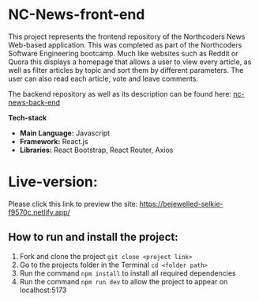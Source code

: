 <h1>NC-News-front-end</h1>
<p>This project represents the frontend repository of the Northcoders News Web-based application. This was completed as part of the Northcoders Software Engineering bootcamp. Much like websites such as Reddit or Quora this displays a homepage that allows a user to view every article, as well as filter articles by topic and sort them by different parameters. The user can also read each article, vote and leave comments.</p>

<p>The backend repository as well as its description can be found here: <a href="https://github.com/jimp66/nc-news-back-end">nc-news-back-end</a>
  
<p><strong>Tech-stack</strong></p>
<ul>
  <li><strong>Main Language:</strong> Javascript</li>
  <li><strong>Framework:</strong> React.js</li>
  <li><strong>Libraries:</strong> React Bootstrap, React Router, Axios</li>
</ul>

<h1>Live-version:</h1>
<p>Please click this link to preview the site: <a href="https://bejewelled-selkie-f9570c.netlify.app/">https://bejewelled-selkie-f9570c.netlify.app/</a></p>

<h2>How to run and install the project:</h2>
<ol>
  <li>Fork and clone the project <code>git clone &lt;project link> </code></li>
  <li>Go to the projects folder in the Terminal <code>cd &lt;folder path> </code></li>
  <li>Run the command <code>npm install</code> to install all required dependencies</li>
  <li>Run the command <code>npm run dev</code> to allow the project to appear on localhost:5173</li>
</ol>
